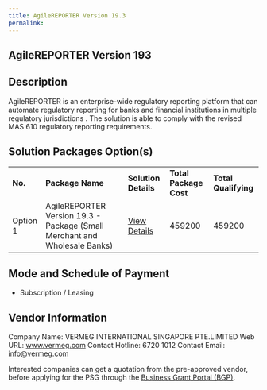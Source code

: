 ```yaml
---
title: AgileREPORTER Version 19.3
permalink: 
---
```


## AgileREPORTER Version 193

## Description

AgileREPORTER is an enterprise-wide regulatory reporting platform that can automate regulatory reporting for banks and financial institutions in multiple regulatory jurisdictions .
The solution is able to comply with the revised MAS 610 regulatory reporting requirements. 

## Solution Packages Option(s)

<table>
<tr>
<td><b>No.</b></td>
<td><b>Package Name</b></td>
<td><b>Solution Details</b></td>
<td><b>Total Package Cost</b></td>
<td><b>Total Qualifying</b></td>
</tr>
<tr>
<td>Option 1</td>
<td>AgileREPORTER Version 19.3 - Package (Small Merchant and Wholesale Banks)</td>
<td><a href='https://www.gobusiness.gov.sg/images/psg/Desensitised_Vermeg_Annex_3.pdf'>View Details</a></td>
<td>459200</td>
<td>459200</td>
</tr>
</table>

## Mode and Schedule of Payment

 - Subscription / Leasing

## Vendor Information

 Company Name: VERMEG INTERNATIONAL SINGAPORE PTE.LIMITED
Web URL: www.vermeg.com
Contact Hotline: 6720 1012
Contact Email: info@vermeg.com


Interested companies can get a quotation from the pre-approved vendor, before applying for the PSG through the <a href='https://www.businessgrants.gov.sg/'>Business Grant Portal (BGP)</a>.
